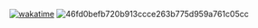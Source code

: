 [![wakatime](https://wakatime.com/badge/user/f58a375e-c97d-436b-b4a6-8a6a3e7068ed.svg)](https://wakatime.com/@f58a375e-c97d-436b-b4a6-8a6a3e7068ed)
![46fd0befb720b913ccce263b775d959a761c05cc](https://github.com/user-attachments/assets/fd28037d-c8e2-4dc6-8186-96703785eb9c)

